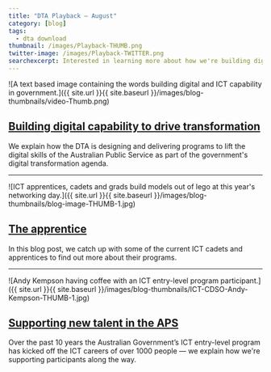 ```yaml
---
title: "DTA Playback — August"
category: [blog]
tags:
  - dta download
thumbnail: /images/Playback-THUMB.png
twitter-image: /images/Playback-TWITTER.png
searchexcerpt: Interested in learning more about how we're building digital capability in the APS? Here's a wrap up of our latest blog posts on the topic.
---
```


![A text based image containing the words building digital and ICT capability in government.]({{ site.url }}{{ site.baseurl }}/images/blog-thumbnails/video-Thumb.png)

## [Building digital capability to drive transformation](/news/building-digital-capability/)

We explain how the DTA is designing and delivering programs to lift the digital skills of the Australian Public Service as part of the government's digital transformation agenda.

***

![ICT apprentices, cadets and grads build models out of lego at this year's networking day.]({{ site.url }}{{ site.baseurl }}/images/blog-thumbnails/blog-image-THUMB-1.jpg)

## [The apprentice](/blog/the-apprentice/)

In this blog post, we catch up with some of the current ICT cadets and apprentices to find out more about their programs.

***

![Andy Kempson having coffee with an ICT entry-level program participant.]({{ site.url }}{{ site.baseurl }}/images/blog-thumbnails/ICT-CDSO-Andy-Kempson-THUMB-1.jpg)

## [Supporting new talent in the APS](/blog/supporting-new-talent-in-the-aps/)

Over the past 10 years the Australian Government’s ICT entry-level program has kicked off the ICT careers of over 1000 people — we explain how we're supporting participants along the way.
